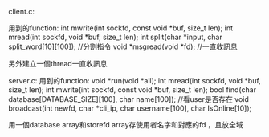 client.c:

用到的function:
int mwrite(int sockfd, const void *buf, size_t len);
int mread(int sockfd, void *buf, size_t len);
int split(char *input, char split_word[10][100]); //分割指令
void *msgread(void *fd); //一直收訊息

另外建立一個thread一直收訊息

server.c:
用到的function:
void *run(void *all);
int mread(int sockfd, void *buf, size_t len);
int mwrite(int sockfd, const void *buf, size_t len);
bool find(char database[DATABASE_SIZE][100], char name[100]); //看user是否存在
void broadcast(int newfd, char *cli_ip, char username[100], char IsOnline[10]);

用一個database array和storefd array存使用者名字和對應的fd ，且放全域


